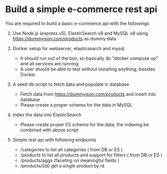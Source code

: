 # Build a simple e-commerce rest api 

You are required to build a basic e-commerce api with the followings

1. Use Node.js (express v5), ElasticSearch v8 and MySQL v8 using https://dummyjson.com/products as dummy data
2. Docker setup for webserver, elasticsearch and mysql.
   - It should run out of the box, so basically do "docker compose up" and all services are running. 
   - A user should be able to test without installing anything, besides Docker.
3. A seed db script to fetch data and populate in database
   - Fetch data from https://dummyjson.com/products and insert into database
   - Please create a proper schema for the data in MySQL
4. Index the data into ElasticSearch
   - Please create proper ES schema for the data, the indexing be combined with above script

5. Simple rest api with following endpoints
   - /categories       to list all categories ( from DB or ES )
   - /products         to list all products and support for filters ( from DB or ES )
   - /products/aggs       (faceting on meaningful fields )
   - /products/{id}     get a single product by id
